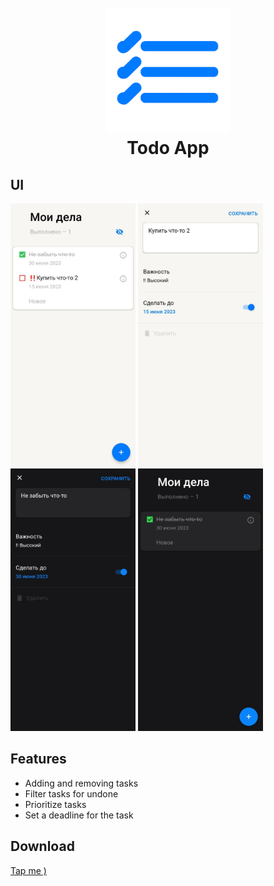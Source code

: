 <h1 align="center">
  <br>
  <img src="screenshots/icon2.png" alt="Todo" width="200">
  <br>
  Todo App
  <br>
</h1>

## UI

<p float="left">
  <img src="screenshots/screenshot1.jpg" width="200" />
  <img src="screenshots/screenshot2.jpg" width="200" />
  <img src="screenshots/screenshot3.jpg" width="200" />
  <img src="screenshots/screenshot4.jpg" width="200" />
</p>

## Features

* Adding and removing tasks
* Filter tasks for undone
* Prioritize tasks
* Set a deadline for the task

## Download
<a href="https://github.com/aa1dar/TodoApp/releases">Tap me )<a>